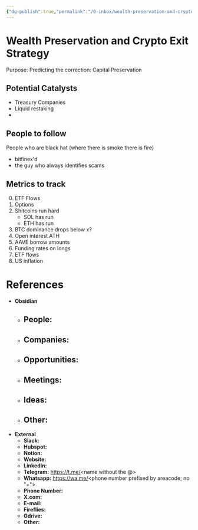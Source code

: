 ```yaml
---
{"dg-publish":true,"permalink":"/0-inbox/wealth-preservation-and-crypto-exit-strategy-ies-project/","tags":["project","resource"],"created":"2025-08-20T15:16:28.938+02:00","updated":"2025-08-20T15:29:27.626+02:00"}
---
```


# Wealth Preservation and Crypto Exit Strategy
Purpose: Predicting the correction: Capital Preservation
## Potential Catalysts
- Treasury Companies
- Liquid restaking
- 

## People to follow
People who are black hat (where there is smoke there is fire)
- bitfinex'd
- the guy who always identifies scams

## Metrics to track
0. ETF Flows
1. Options
2. Shitcoins run hard 
	- SOL has run
	- ETH has run
3. BTC dominance drops below x? 
4. Open interest ATH
5. AAVE borrow amounts
6.  Funding rates on longs
7. ETF flows
8. US inflation

# References 
- **Obsidian**
	- **People:** 
		- 
	- **Companies**: 
		- 
	- **Opportunities:** 
		- 
	- **Meetings:**
		- 
	- **Ideas:**
		- 
	- **Other:** 
		- 
- **External**
	- **Slack:** 
	- **Hubspot:** 
	- **Notion:** 
	- **Website:** 
	- **LinkedIn:** 
	- **Telegram:** https://t.me/<name without the @> 
	- **Whatsapp:** https://wa.me/<phone number prefixed by areacode; no "+">
	- **Phone Number:**
	- **X.com:** 
	- **E-mail:** 
	- **Fireflies:** 
	- **Gdrive:**
	- **Other:**